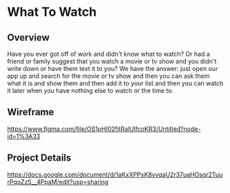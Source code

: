 # What To Watch


## Overview
Have you ever got off of work and didn't know what to watch? Or had a friend or family suggest that you watch a movie or tv show and you didn't write down or have them text it to you? We have the answer: just open our app up and search for the movie or tv show and then you can ask them what it is and show them and then add it to your list and then you can watch it later when you have nothing else to watch or the time to.


## Wireframe
https://www.figma.com/file/OS1pHI02fjtRalUlfcoKR3/Untitled?node-id=1%3A33 

## Project Details
https://docs.google.com/document/d/1aKxXPPxK8vvqaU2r37uaHOsqr2TuurPqoZz5__4PpaM/edit?usp=sharing
